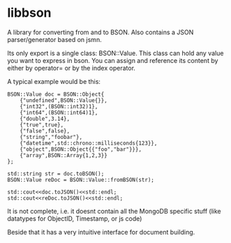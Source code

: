 libbson
=======

A library for converting from and to BSON. Also contains a JSON parser/generator based on jsmn.

Its only export is a single class: BSON::Value. This class can hold any value you want to express in bson.
You can assign and reference its content by either by operator= or by the index operator.

A typical example would be this:


    BSON::Value doc = BSON::Object{
    	{"undefined",BSON::Value{}},
    	{"int32",(BSON::int32)1},
    	{"int64",(BSON::int64)1},
    	{"double",3.14},
    	{"true",true},
    	{"false",false},
    	{"string","foobar"},
    	{"datetime",std::chrono::milliseconds{123}},
    	{"object",BSON::Object{{"foo","bar"}}},
    	{"array",BSON::Array{1,2,3}}
    }; 

    std::string str = doc.toBSON();
    BSON::Value reDoc = BSON::Value::fromBSON(str);

    std::cout<<doc.toJSON()<<std::endl;
    std::cout<<reDoc.toJSON()<<std::endl; 

It is not complete, i.e. it doesnt contain all the MongoDB specific stuff (like datatypes for ObjectID, Timestamp, or js code)

Beside that it has a very intuitive interface for document building.
